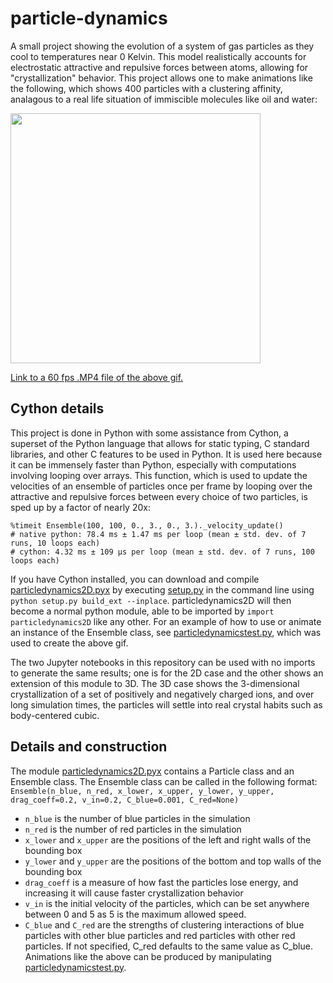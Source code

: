 # particle-dynamics
A small project showing the evolution of a system of gas particles as they cool to temperatures near 0 Kelvin. This model realistically accounts for electrostatic attractive and repulsive forces between atoms, allowing for "crystallization" behavior. 
This project allows one to make animations like the following, which shows 400 particles with a clustering affinity, analagous to a real life situation of immiscible molecules like oil and water:

<img src="particle%20dynamics%20gif.gif" width="400">

<a href="https://i.imgur.com/lZdJoCI.mp4" target="\_blank">Link to a 60 fps .MP4 file of the above gif.</a>

## Cython details
This project is done in Python with some assistance from Cython, a superset of the Python language that allows for static typing, C standard libraries, and other C features to be used in Python. It is used here because it can be immensely faster than Python, especially with computations involving looping over arrays. This function, which is used to update the velocities of an ensemble of particles once per frame by looping over the attractive and repulsive forces between every choice of two particles, is sped up by a factor of nearly 20x:

```
%timeit Ensemble(100, 100, 0., 3., 0., 3.)._velocity_update()
# native python: 78.4 ms ± 1.47 ms per loop (mean ± std. dev. of 7 runs, 10 loops each)
# cython: 4.32 ms ± 109 µs per loop (mean ± std. dev. of 7 runs, 100 loops each)
```
If you have Cython installed, you can download and compile [particledynamics2D.pyx](particledynamics2D.pyx) by executing [setup.py](setup.py) in the command line using `python setup.py build_ext --inplace`. particledynamics2D will then become a normal python module, able to be imported by `import particledynamics2D` like any other.
For an example of how to use or animate an instance of the Ensemble class, see [particledynamicstest.py](particledynamicstest.py), which was used to create the above gif.

The two Jupyter notebooks in this repository can be used with no imports to generate the same results; one is for the 2D case and the other shows an extension of this module to 3D. The 3D case shows the 3-dimensional crystallization of a set of positively and negatively charged ions, and over long simulation times, the particles will settle into real crystal habits such as body-centered cubic.

## Details and construction
The module [particledynamics2D.pyx](particledynamics2D.pyx) contains a Particle class and an Ensemble class. The Ensemble class can be called in the following format:
`Ensemble(n_blue, n_red, x_lower, x_upper, y_lower, y_upper, drag_coeff=0.2, v_in=0.2, C_blue=0.001, C_red=None)`
* `n_blue` is the number of blue particles in the simulation
* `n_red` is the number of red particles in the simulation
* `x_lower` and `x_upper` are the positions of the left and right walls of the bounding box
* `y_lower` and `y_upper` are the positions of the bottom and top walls of the bounding box
* `drag_coeff` is a measure of how fast the particles lose energy, and increasing it will cause faster  crystallization behavior
* `v_in` is the initial velocity of the particles, which can be set anywhere between 0 and 5 as 5 is the maximum allowed speed.
* `C_blue` and `C_red` are the strengths of clustering interactions of blue particles with other blue particles and red particles with other red particles. If not specified, C_red defaults to the same value as C_blue.
Animations like the above can be produced by manipulating [particledynamicstest.py](particledynamicstest.py).
